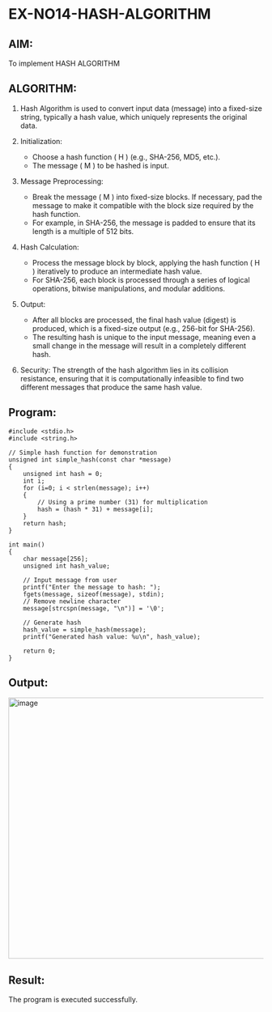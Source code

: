 # EX-NO14-HASH-ALGORITHM

## AIM:
To implement HASH ALGORITHM

## ALGORITHM:

1. Hash Algorithm is used to convert input data (message) into a fixed-size string, typically a hash value, which uniquely represents the original data.

2. Initialization:
   - Choose a hash function \( H \) (e.g., SHA-256, MD5, etc.).
   - The message \( M \) to be hashed is input.

3. Message Preprocessing:
   - Break the message \( M \) into fixed-size blocks. If necessary, pad the message to make it compatible with the block size required by the hash function.
   - For example, in SHA-256, the message is padded to ensure that its length is a multiple of 512 bits.

4. Hash Calculation:
   - Process the message block by block, applying the hash function \( H \) iteratively to produce an intermediate hash value.
   - For SHA-256, each block is processed through a series of logical operations, bitwise manipulations, and modular additions.

5. Output:
   - After all blocks are processed, the final hash value (digest) is produced, which is a fixed-size output (e.g., 256-bit for SHA-256).
   - The resulting hash is unique to the input message, meaning even a small change in the message will result in a completely different hash.

6. Security: The strength of the hash algorithm lies in its collision resistance, ensuring that it is computationally infeasible to find two different messages that produce the same hash value.


## Program:

```
#include <stdio.h>
#include <string.h>

// Simple hash function for demonstration
unsigned int simple_hash(const char *message)
{
    unsigned int hash = 0; 
    int i;
    for (i=0; i < strlen(message); i++)
    {
        // Using a prime number (31) for multiplication
        hash = (hash * 31) + message[i]; 
    }
    return hash;
}

int main()
{
    char message[256];
    unsigned int hash_value;

    // Input message from user
    printf("Enter the message to hash: ");
    fgets(message, sizeof(message), stdin);
    // Remove newline character
    message[strcspn(message, "\n")] = '\0'; 

    // Generate hash
    hash_value = simple_hash(message);
    printf("Generated hash value: %u\n", hash_value);

    return 0;
}
```



## Output:

<img width="1292" height="516" alt="image" src="https://github.com/user-attachments/assets/860feb40-3d51-49af-972d-c07f5b93c9db" />


## Result:
The program is executed successfully.
